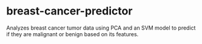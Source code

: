 # breast-cancer-predictor
Analyzes breast cancer tumor data using PCA and an SVM model to predict if they are malignant or benign based on its features.
